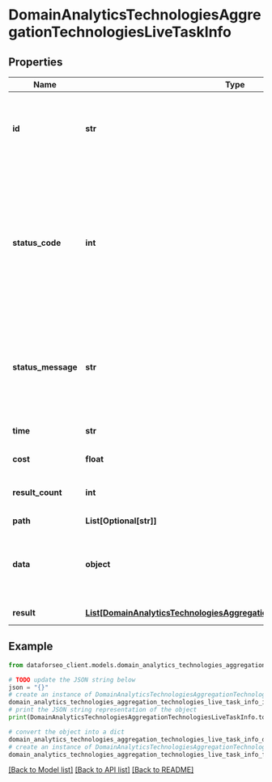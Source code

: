 # DomainAnalyticsTechnologiesAggregationTechnologiesLiveTaskInfo


## Properties

Name | Type | Description | Notes
------------ | ------------- | ------------- | -------------
**id** | **str** | task identifier unique task identifier in our system in the UUID format | [optional] 
**status_code** | **int** | status code of the task generated by DataForSEO, can be within the following range: 10000-60000 you can find the full list of the response codes here | [optional] 
**status_message** | **str** | informational message of the task you can find the full list of general informational messages here | [optional] 
**time** | **str** | execution time, seconds | [optional] 
**cost** | **float** | total tasks cost, USD | [optional] 
**result_count** | **int** | number of elements in the result array | [optional] 
**path** | **List[Optional[str]]** | URL path | [optional] 
**data** | **object** | contains the same parameters that you specified in the POST request | [optional] 
**result** | [**List[DomainAnalyticsTechnologiesAggregationTechnologiesLiveResultInfo]**](DomainAnalyticsTechnologiesAggregationTechnologiesLiveResultInfo.md) | array of results | [optional] 

## Example

```python
from dataforseo_client.models.domain_analytics_technologies_aggregation_technologies_live_task_info import DomainAnalyticsTechnologiesAggregationTechnologiesLiveTaskInfo

# TODO update the JSON string below
json = "{}"
# create an instance of DomainAnalyticsTechnologiesAggregationTechnologiesLiveTaskInfo from a JSON string
domain_analytics_technologies_aggregation_technologies_live_task_info_instance = DomainAnalyticsTechnologiesAggregationTechnologiesLiveTaskInfo.from_json(json)
# print the JSON string representation of the object
print(DomainAnalyticsTechnologiesAggregationTechnologiesLiveTaskInfo.to_json())

# convert the object into a dict
domain_analytics_technologies_aggregation_technologies_live_task_info_dict = domain_analytics_technologies_aggregation_technologies_live_task_info_instance.to_dict()
# create an instance of DomainAnalyticsTechnologiesAggregationTechnologiesLiveTaskInfo from a dict
domain_analytics_technologies_aggregation_technologies_live_task_info_form_dict = domain_analytics_technologies_aggregation_technologies_live_task_info.from_dict(domain_analytics_technologies_aggregation_technologies_live_task_info_dict)
```
[[Back to Model list]](../README.md#documentation-for-models) [[Back to API list]](../README.md#documentation-for-api-endpoints) [[Back to README]](../README.md)


